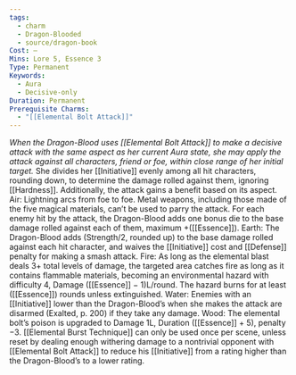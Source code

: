 ```yaml
---
tags:
  - charm
  - Dragon-Blooded
  - source/dragon-book
Cost: —
Mins: Lore 5, Essence 3
Type: Permanent
Keywords:
  - Aura
  - Decisive-only
Duration: Permanent
Prerequisite Charms:
  - "[[Elemental Bolt Attack]]"
---
```

*When the Dragon-Blood uses [[Elemental Bolt Attack]] to make a decisive attack with the same aspect as her current Aura state, she may apply the attack against all characters, friend or foe, within close range of her initial target.*
She divides her [[Initiative]] evenly among all hit characters, rounding down, to determine the damage rolled against them, ignoring [[Hardness]]. Additionally, the attack gains a benefit based on its aspect. Air: Lightning arcs from foe to foe. Metal weapons, including those made of the five magical materials, can’t be used to parry the attack. For each enemy hit by the attack, the Dragon-Blood adds one bonus die to the base damage rolled against each of them, maximum +([[Essence]]). Earth: The Dragon-Blood adds (Strength/2, rounded up) to the base damage rolled against each hit character, and waives the [[Initiative]] cost and [[Defense]] penalty for making a smash attack. Fire: As long as the elemental blast deals 3+ total levels of damage, the targeted area catches fire as long as it contains flammable materials, becoming an environmental hazard with difficulty 4, Damage ([[Essence]] − 1)L/round. The hazard burns for at least ([[Essence]]) rounds unless extinguished. Water: Enemies with an [[Initiative]] lower than the Dragon-Blood’s when she makes the attack are disarmed (Exalted, p. 200) if they take any damage. Wood: The elemental bolt’s poison is upgraded to Damage 1L, Duration ([[Essence]] + 5), penalty −3. [[Elemental Burst Technique]] can only be used once per scene, unless reset by dealing enough withering damage to a nontrivial opponent with [[Elemental Bolt Attack]] to reduce his [[Initiative]] from a rating higher than the Dragon-Blood’s to a lower rating.